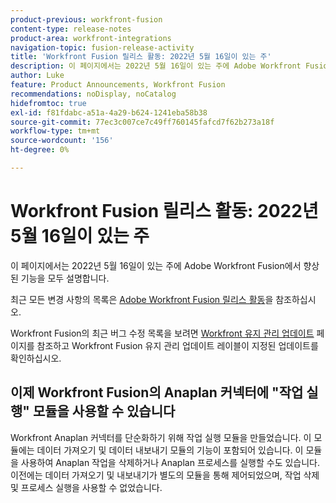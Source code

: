 ```yaml
---
product-previous: workfront-fusion
content-type: release-notes
product-area: workfront-integrations
navigation-topic: fusion-release-activity
title: 'Workfront Fusion 릴리스 활동: 2022년 5월 16일이 있는 주'
description: 이 페이지에서는 2022년 5월 16일이 있는 주에 Adobe Workfront Fusion에서 향상된 기능을 모두 설명합니다.
author: Luke
feature: Product Announcements, Workfront Fusion
recommendations: noDisplay, noCatalog
hidefromtoc: true
exl-id: f81fdabc-a51a-4a29-b624-1241eba58b38
source-git-commit: 77ec3c007ce7c49ff760145fafcd7f62b273a18f
workflow-type: tm+mt
source-wordcount: '156'
ht-degree: 0%

---
```


# Workfront Fusion 릴리스 활동: 2022년 5월 16일이 있는 주

이 페이지에서는 2022년 5월 16일이 있는 주에 Adobe Workfront Fusion에서 향상된 기능을 모두 설명합니다.

최근 모든 변경 사항의 목록은 [Adobe Workfront Fusion 릴리스 활동](/help/workfront-fusion/fusion-product-releases/fusion-release-activity.md)을 참조하십시오.

Workfront Fusion의 최근 버그 수정 목록을 보려면 [Workfront 유지 관리 업데이트](https://experienceleague.adobe.com/docs/workfront-known-issues/releases/current-updates.html?lang=ko) 페이지를 참조하고 Workfront Fusion 유지 관리 업데이트 레이블이 지정된 업데이트를 확인하십시오.


## 이제 Workfront Fusion의 Anaplan 커넥터에 &quot;작업 실행&quot; 모듈을 사용할 수 있습니다

Workfront Anaplan 커넥터를 단순화하기 위해 작업 실행 모듈을 만들었습니다. 이 모듈에는 데이터 가져오기 및 데이터 내보내기 모듈의 기능이 포함되어 있습니다. 이 모듈을 사용하여 Anaplan 작업을 삭제하거나 Anaplan 프로세스를 실행할 수도 있습니다.
이전에는 데이터 가져오기 및 내보내기가 별도의 모듈을 통해 제어되었으며, 작업 삭제 및 프로세스 실행을 사용할 수 없었습니다.
